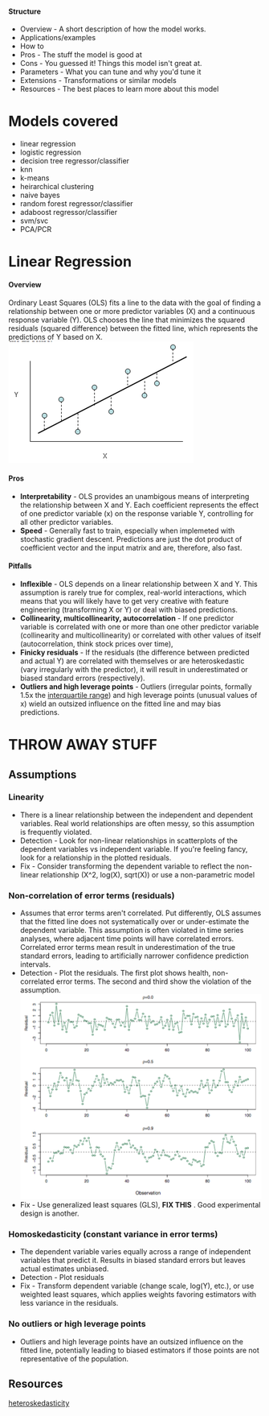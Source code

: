 
#### Structure
- Overview - A short description of how the model works.
- Applications/examples
- How to
- Pros - The stuff the model is good at
- Cons - You guessed it! Things this model isn't great at.
- Parameters - What you can tune and why you'd tune it
- Extensions - Transformations or similar models
- Resources - The best places to learn more about this model

# Models covered
- linear regression
- logistic regression
- decision tree regressor/classifier
- knn
- k-means
- heirarchical clustering
- naive bayes
- random forest regressor/classifier
- adaboost regressor/classifier
- svm/svc
- PCA/PCR

# Linear Regression
#### Overview
Ordinary Least Squares (OLS) fits a line to the data with the goal of finding a relationship between one or more predictor variables (X) and a continuous response variable (Y). OLS chooses the line that minimizes the squared residuals (squared difference) between the fitted line, which represents the predictions of Y based on X.
![alt text](assets/linear_regression.png)

#### Pros
- __Interpretability__ - OLS provides an unambigous means of interpreting the relationship between X and Y. Each coefficient represents the effect of one predictor variable (x) on the response variable Y, controlling for all other predictor variables.
- __Speed__ - Generally fast to train, especially when implemeted with stochastic gradient descent. Predictions are just the dot product of coefficient vector and the input matrix and are, therefore, also fast.

#### Pitfalls
- __Inflexible__ - OLS depends on a linear relationship between X and Y. This assumption is rarely true for complex, real-world interactions, which means that you will likely have to get very creative with feature engineering (transforming X or Y) or deal with biased predictions.
- __Collinearity, multicollinearity, autocorrelation__ - If one predictor variable is correlated with one or more than one other predictor variable (collinearity and multicollinearity) or correlated with other values of itself (autocorrelation, think stock prices over time), 
- __Finicky residuals__ - If the residuals (the difference between predicted and actual Y) are correlated with themselves or are heteroskedastic (vary irregularly with the predictor), it will result in underestimated or biased standard errors (respectively).
- __Outliers and high leverage points__ - Outliers (irregular points, formally 1.5x the [interquartile range](http://www.mathwords.com/o/outlier.htm)) and high leverage points (unusual values of x) wield an outsized influence on the fitted line and may bias predictions.


# THROW AWAY STUFF
## Assumptions
### Linearity
- There is a linear relationship between the independent and dependent variables. Real world relationships are often messy, so this assumption is frequently violated.
- Detection - Look for non-linear relationships in scatterplots of the dependent variables vs independent variable. If you're feeling fancy, look for a relationship in the plotted residuals. 
- Fix - Consider transforming the dependent variable to reflect the non-linear relationship (X^2, log(X), sqrt(X)) or use a non-parametric model

### Non-correlation of error terms (residuals)
- Assumes that error terms aren't correlated. Put differently, OLS assumes that the fitted line does not systematically over or under-estimate the dependent variable. This assumption is often violated in time series analyses, where adjacent time points will have correlated errors. Correlated error terms mean result in underestimation of the true standard errors, leading to artificially narrower confidence prediction intervals. 
- Detection - Plot the residuals. The first plot shows health, non-correlated error terms. The second and third show the violation of the assumption.
![alt text](assets/correlated_error_terms.png)
- Fix - Use generalized least squares (GLS), __FIX THIS__ . Good experimental design is another.

### Homoskedasticity (constant variance in error terms) 
- The dependent variable varies equally across a range of independent variables that predict it. Results in biased standard errors but leaves actual estimates unbiased.
- Detection - Plot residuals
- Fix - Transform dependent variable (change scale, log(Y), etc.), or use weighted least squares, which applies weights favoring estimators with less variance in the residuals. 

### No outliers or high leverage points
- Outliers and high leverage points have an outsized influence on the fitted line, potentially leading to biased estimators if those points are not representative of the population.

## Resources
[heteroskedasticity](http://www.statsmakemecry.com/smmctheblog/confusing-stats-terms-explained-heteroscedasticity-heteroske.html)
